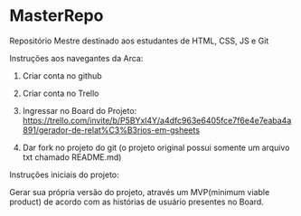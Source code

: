 # MasterRepo
Repositório Mestre destinado aos estudantes de HTML, CSS, JS e Git

Instruções aos navegantes da Arca:

1. Criar conta no github

2. Criar conta no Trello

3. Ingressar no Board do Projeto: https://trello.com/invite/b/P5BYxl4Y/a4dfc963e6405fce7f6e4e7eaba4a891/gerador-de-relat%C3%B3rios-em-gsheets

4. Dar fork no projeto do git (o projeto original possui somente um arquivo txt chamado README.md)


Instruções iniciais do projeto:

Gerar sua própria versão do projeto, através um MVP(minimum viable product) de acordo com as histórias de usuário presentes no Board.

